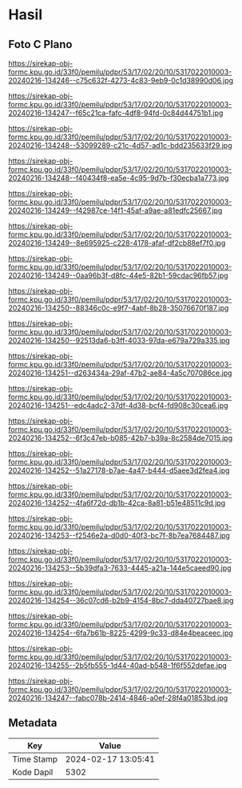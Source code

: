 # Hasil

## Foto C Plano

https://sirekap-obj-formc.kpu.go.id/33f0/pemilu/pdpr/53/17/02/20/10/5317022010003-20240216-134246--c75c632f-4273-4c83-9eb9-0c1d38990d06.jpg

https://sirekap-obj-formc.kpu.go.id/33f0/pemilu/pdpr/53/17/02/20/10/5317022010003-20240216-134247--f65c21ca-fafc-4df8-94fd-0c84d44751b1.jpg

https://sirekap-obj-formc.kpu.go.id/33f0/pemilu/pdpr/53/17/02/20/10/5317022010003-20240216-134248--53099289-c21c-4d57-ad1c-bdd235633f29.jpg

https://sirekap-obj-formc.kpu.go.id/33f0/pemilu/pdpr/53/17/02/20/10/5317022010003-20240216-134248--f40434f8-ea5e-4c95-9d7b-f30ecba1a773.jpg

https://sirekap-obj-formc.kpu.go.id/33f0/pemilu/pdpr/53/17/02/20/10/5317022010003-20240216-134249--f42987ce-14f1-45af-a9ae-a81edfc25667.jpg

https://sirekap-obj-formc.kpu.go.id/33f0/pemilu/pdpr/53/17/02/20/10/5317022010003-20240216-134249--8e695925-c228-4178-afaf-df2cb88ef7f0.jpg

https://sirekap-obj-formc.kpu.go.id/33f0/pemilu/pdpr/53/17/02/20/10/5317022010003-20240216-134249--0aa96b3f-d8fc-44e5-82b1-59cdac96fb57.jpg

https://sirekap-obj-formc.kpu.go.id/33f0/pemilu/pdpr/53/17/02/20/10/5317022010003-20240216-134250--88346c0c-e9f7-4abf-8b28-35076670f187.jpg

https://sirekap-obj-formc.kpu.go.id/33f0/pemilu/pdpr/53/17/02/20/10/5317022010003-20240216-134250--92513da6-b3ff-4033-97da-e679a729a335.jpg

https://sirekap-obj-formc.kpu.go.id/33f0/pemilu/pdpr/53/17/02/20/10/5317022010003-20240216-134251--d263434a-29af-47b2-ae84-4a5c707086ce.jpg

https://sirekap-obj-formc.kpu.go.id/33f0/pemilu/pdpr/53/17/02/20/10/5317022010003-20240216-134251--edc4adc2-37df-4d38-bcf4-fd908c30cea6.jpg

https://sirekap-obj-formc.kpu.go.id/33f0/pemilu/pdpr/53/17/02/20/10/5317022010003-20240216-134252--6f3c47eb-b085-42b7-b39a-8c2584de7015.jpg

https://sirekap-obj-formc.kpu.go.id/33f0/pemilu/pdpr/53/17/02/20/10/5317022010003-20240216-134252--51a27178-b7ae-4a47-b444-d5aee3d2fea4.jpg

https://sirekap-obj-formc.kpu.go.id/33f0/pemilu/pdpr/53/17/02/20/10/5317022010003-20240216-134252--4fa6f72d-db1b-42ca-8a81-b51e48511c9d.jpg

https://sirekap-obj-formc.kpu.go.id/33f0/pemilu/pdpr/53/17/02/20/10/5317022010003-20240216-134253--f2546e2a-d0d0-40f3-bc7f-8b7ea7684487.jpg

https://sirekap-obj-formc.kpu.go.id/33f0/pemilu/pdpr/53/17/02/20/10/5317022010003-20240216-134253--5b39dfa3-7633-4445-a21a-144e5caeed90.jpg

https://sirekap-obj-formc.kpu.go.id/33f0/pemilu/pdpr/53/17/02/20/10/5317022010003-20240216-134254--36c07cd6-b2b9-4154-8bc7-dda40727bae8.jpg

https://sirekap-obj-formc.kpu.go.id/33f0/pemilu/pdpr/53/17/02/20/10/5317022010003-20240216-134254--6fa7b61b-8225-4299-9c33-d84e4beaceec.jpg

https://sirekap-obj-formc.kpu.go.id/33f0/pemilu/pdpr/53/17/02/20/10/5317022010003-20240216-134255--2b5fb555-1d44-40ad-b548-1f6f552defae.jpg

https://sirekap-obj-formc.kpu.go.id/33f0/pemilu/pdpr/53/17/02/20/10/5317022010003-20240216-134247--fabc078b-2414-4846-a0ef-28f4a01853bd.jpg


## Metadata

| Key        | Value               |
| ---------- | ------------------- |
| Time Stamp | 2024-02-17 13:05:41 |
| Kode Dapil | 5302                |



